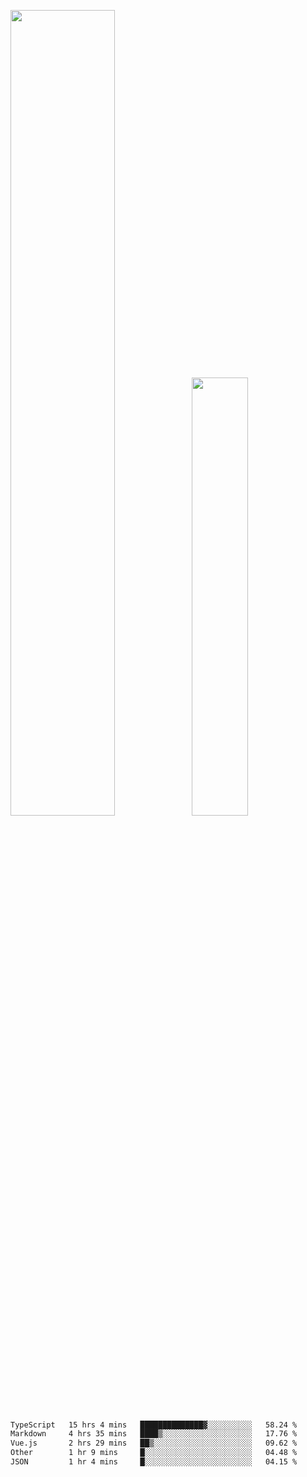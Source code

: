 <img align="" width="57.5%" src="https://github-readme-stats.vercel.app/api?username=Dream4ever&hide_title=true&hide_border=true&count_private=true&show_icons=true&include_all_commits=true&line_height=21" /><img align="" width="42.4%" src="https://github-readme-stats.vercel.app/api/top-langs/?username=Dream4ever&hide_title=true&count_private=true&show_icons=true&langs_count=6&hide_border=true&layout=compact" />

<!--START_SECTION:waka-->

```txt
TypeScript   15 hrs 4 mins   ██████████████▓░░░░░░░░░░   58.24 %
Markdown     4 hrs 35 mins   ████▒░░░░░░░░░░░░░░░░░░░░   17.76 %
Vue.js       2 hrs 29 mins   ██▒░░░░░░░░░░░░░░░░░░░░░░   09.62 %
Other        1 hr 9 mins     █░░░░░░░░░░░░░░░░░░░░░░░░   04.48 %
JSON         1 hr 4 mins     █░░░░░░░░░░░░░░░░░░░░░░░░   04.15 %
```

<!--END_SECTION:waka-->

